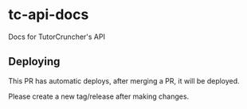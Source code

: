 # tc-api-docs
Docs for TutorCruncher's API

## Deploying

This PR has automatic deploys, after merging a PR, it will be deployed. 

Please create a new tag/release after making changes.
